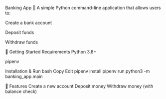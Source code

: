 Banking App ||
A simple Python command-line application that allows users to:

Create a bank account

Deposit funds

Withdraw funds

🚀 Getting Started
Requirements
Python 3.8+

pipenv

Installation & Run
bash
Copy
Edit
pipenv install
pipenv run python3 -m banking_app.main

📁 Features
Create a new account
Deposit money
Withdraw money (with balance check)
